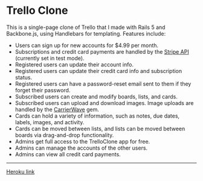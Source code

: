 # Trello Clone

This is a single-page clone of Trello that I made with Rails 5 and Backbone.js, using Handlebars for templating. Features include:

* Users can sign up for new accounts for $4.99 per month.
* Subscriptions and credit card payments are handled by the [Stripe API](https://stripe.com/) (currently set in test mode).
* Registered users can update their account info.
* Registered users can update their credit card info and subscription status.
* Registered users can have a password-reset email sent to them if they forget their password.
* Subscribed users can create and modify boards, lists, and cards.
* Subscribed users can upload and download images. Image uploads are handled by the [CarrierWave](https://github.com/carrierwaveuploader/carrierwave) gem.
* Cards can hold a variety of information, such as notes, due dates, labels, images, and activity.
* Cards can be moved between lists, and lists can be moved between boards via drag-and-drop functionality.
* Admins get full access to the TrelloClone app for free.
* Admins can manage the accounts of the other users.
* Admins can view all credit card payments.

------
[Heroku link](https://rg-trello-rails.herokuapp.com/)
